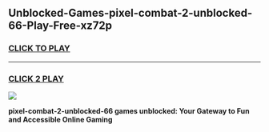 
## Unblocked-Games-pixel-combat-2-unblocked-66-Play-Free-xz72p
<h3>
<a href="https://premium76.site?title=pixel-combat-2-unblocked-66&ref=10A">CLICK TO PLAY</a></h3>
<hr>

<h3>
<a href="https://premium76.site?title=pixel-combat-2-unblocked-66&ref=10A">CLICK 2 PLAY</a>
  
</h3>

<a href="https://premium76.site?title=pixel-combat-2-unblocked-66&ref=10A"><img src="https://clearcache.store/games.png"></a>


**pixel-combat-2-unblocked-66 games unblocked: Your Gateway to Fun and Accessible Online Gaming**
